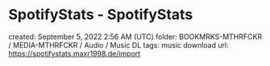 # SpotifyStats - SpotifyStats

created: September 5, 2022 2:56 AM (UTC)
folder: BOOKMRKS-MTHRFCKR / MEDIA-MTHRFCKR / Audio / Music DL
tags: music download
url: https://spotifystats.maxr1998.de/import